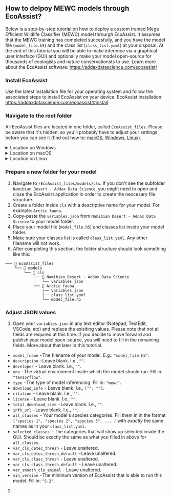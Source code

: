 ## How to delpoy MEWC models through EcoAssist?
Below is a step-by-step tutorial on how to  deploy a custom trained Mega Efficient Wildlife Classifier (MEWC) model throurgh EcoAssist. It assumes that the MEWC training has completed succesfully, and you have the model file (`model_file.h5`) and the class list (`class_list.yaml`) at your disposal. At the end of this tutorial you will be able to make inference via a graphical user interface (GUI) and optionally make your model open-source for thousands of ecologists and nature conservationsts to use.
Learn more about the EcoAssist software: https://addaxdatascience.com/ecoassist/

### Install EcoAssist
Use the latest installation file for your operating system and follow the associated steps to install EcoAssist on your device.
EcoAssist installation: https://addaxdatascience.com/ecoassist/#install

### Navigate to the root folder
All EcoAssist files are located in one folder, called `EcoAssist_files`. Please be aware that it's hidden, so you'll probably have to adjust your settings before you can see it (find out how to: [macOS](https://www.sonarworks.com/support/sonarworks/360003040160-Troubleshooting/360003204140-FAQ/5005750481554-How-to-show-hidden-files-Mac-and-Windows-), [Windows](https://support.microsoft.com/en-us/windows/view-hidden-files-and-folders-in-windows-97fbc472-c603-9d90-91d0-1166d1d9f4b5#WindowsVersion=Windows_11), [Linux](https://askubuntu.com/questions/232649/how-to-show-or-hide-a-hidden-file)).

<details>
<summary>Location on Windows</summary>
<br>
  
```r
# All users
─── 📁Program Files
    └── 📁EcoAssist_files

# Single user
─── 📁Users
    └── 📁<username>
        └── 📁EcoAssist_files
```
</details>

<details>
<summary>Location on macOS</summary>
<br>
  
```r
─── 📁Applications
    └── 📁.EcoAssist_files
```
</details>

<details>
<summary>Location on Linux</summary>
<br>
  
```r
─── 📁home
    └── 📁<username>
        └── 📁.EcoAssist_files
```
</details>

### Prepare a new folder for your model
1. Navigate to `/EcoAssist_files/models/cls`. If you don't see the subfolder `Namibian Desert - Addax Data Science`, you might need to open and close the EcoAssist application in order to create the neccesary file structure.
2. Create a folder inside `cls` with a descriptive name for your model. For example: `Arctic fauna`.
3. Copy-paste the `variables.json` from `Namibian Desert - Addax Data Science` to your model folder.
4. Place your model file (`model_file.h5`) and classes list inside your model folder.
5. Make sure your classes list is called `class_list.yaml`. Any other filename will not work.
6. After completing this section, the folder structure should look something like this:

```raw
─── 📁 EcoAssist_files
    └── 📁 models
        └── 📁 cls
            |── 📁 Namibian Desert - Addax Data Science
            |   └── variables.json
            └── 📁 Arctic fauna
                |── variables.json
                |── class_list.yaml
                └── model_file.h5
```


### Adjust JSON values
1. Open your `variables.json` in any text editor (Notepad, TextEdit, VSCode, etc) and replace the exisiting values. Please note that not all fields are required at this time. If you decide to move forward and publish your model open-source, you will need to fill in the remaining fields. More about that later in this tutorial. 
* `model_fname`  - The filename of your model. E.g.: `"model_file.h5"`.
* `description`  - Leave blank. I.e., `""`.
* `developer`  - Leave blank. I.e., `""`.
* `env`  - The virtual environment inside which the model should run. Fill in: `"tensorflow"`.
* `type`  - The type of model inferencing. Fill in: `"mewc"`.
* `download_info`  - Leave blank. I.e., `["", ""]`.
* `citation`  - Leave blank. I.e., `""`.
* `license`  - Leave blank. I.e., `""`.
* `total_download_size`  - Leave blank. I.e., `""`.
* `info_url`  - Leave blank. I.e., `""`.
* `all_classes`  - Your model's species categories. Fill them in in the format `["species 1", "species 2", "species 3", ... ]` with _exactly_ the same names as in your `class_list.yaml`.  
* `selected_classes`  - The categories that will show up selected inside the GUI. Should be exactly the same as what you filled in above for `all_classes`. 
* `var_cls_detec_thresh`  - Leave unaltered. 
* `var_cls_detec_thresh_default`  - Leave unaltered. 
* `var_cls_class_thresh`  - Leave unaltered. 
* `var_cls_class_thresh_default`  - Leave unaltered. 
* `var_smooth_cls_animal`  - Leave unaltered. 
* `min_version`  - The minimum version of EcoAssist that is able to run this model. Fill in: `"5.2"`.

2. 
